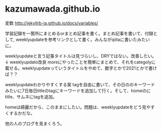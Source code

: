 # kazumawada.github.io


変数
http://jekyllrb-ja.github.io/docs/variables/


学習記録を一箇所にまとめるorまとめ記事を書く。まとめ記事を書いて、付録として,
weeklyupdateを参考リンクとして書く。みんながqiitaに書いたみたいに。


weeklyupdateと言う記事タイトルは見づらいし、DRYではない。改善したい。
↓
weeklyupdato改良
moreにやったことを簡単にまとめて、それをcategolyに載せる。weeklyupdateっていうタイトルをやめて、数字とかで2021とかで書けば？？


weeklyupdateわかりやすくする案
tagを自由に書いて、その日ののキーワードみたいに7日毎日titleのtagにキーワードを追加して行く。そして、homeのにtitle、サムネにtagを追加。


homeは綺麗だから、このままにしたい。問題は、weeklyupdateをどう見やすくするかだな。

他の人のブログを見まくろう。
